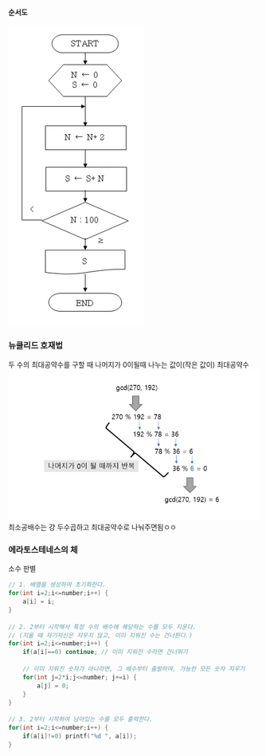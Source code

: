 #### 순서도
![|141](assets/컴사인-20250108111623626.png)

### 뉴클리드 호재법
두 수의 최대공약수를 구할 때
나머지가 0이될때 나누는 값이(작은 값이) 최대공약수
 ![|466](assets/컴사인-20250108112031721.png)
최소공배수는 걍 두수곱하고 최대공약수로 나눠주면됨ㅇㅇ

### 에라토스테네스의 체
소수 판별

```c
// 1. 배열을 생성하여 초기화한다.
for(int i=2;i<=number;i++) {
	a[i] = i;
}

// 2. 2부터 시작해서 특정 수의 배수에 해당하는 수를 모두 지운다.
// (지울 때 자기자신은 지우지 않고, 이미 지워진 수는 건너뛴다.)
for(int i=2;i<=number;i++) {
	if(a[i]==0) continue; // 이미 지워진 수라면 건너뛰기

	// 이미 지워진 숫자가 아니라면, 그 배수부터 출발하여, 가능한 모든 숫자 지우기
	for(int j=2*i;j<=number; j+=i) {
		a[j] = 0;
	}
}

// 3. 2부터 시작하여 남아있는 수를 모두 출력한다.
for(int i=2;i<=number;i++) {
	if(a[i]!=0) printf("%d ", a[i]);
}

```